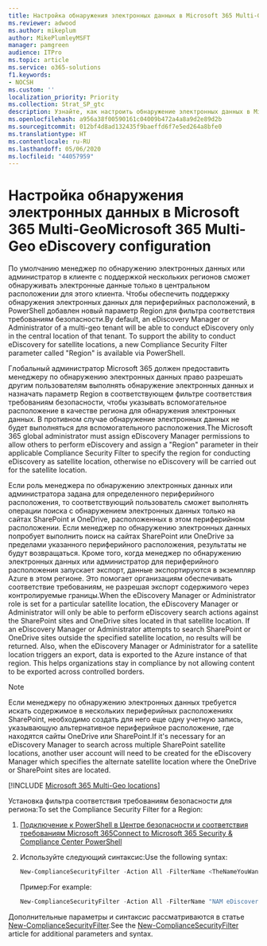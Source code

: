 ```yaml
---
title: Настройка обнаружения электронных данных в Microsoft 365 Multi-Geo
ms.reviewer: adwood
ms.author: mikeplum
author: MikePlumleyMSFT
manager: pamgreen
audience: ITPro
ms.topic: article
ms.service: o365-solutions
f1.keywords:
- NOCSH
ms.custom: ''
localization_priority: Priority
ms.collection: Strat_SP_gtc
description: Узнайте, как настроить обнаружение электронных данных в Microsoft 365 Multi-Geo.
ms.openlocfilehash: a956a38f00590161c04009b472a4a8a9d2e89d2b
ms.sourcegitcommit: 012bf4d8ad132435f9baeffd6f7e5ed264a8bfe0
ms.translationtype: HT
ms.contentlocale: ru-RU
ms.lasthandoff: 05/06/2020
ms.locfileid: "44057959"
---
```

# <a name="microsoft-365-multi-geo-ediscovery-configuration"></a><span data-ttu-id="d62c2-103">Настройка обнаружения электронных данных в Microsoft 365 Multi-Geo</span><span class="sxs-lookup"><span data-stu-id="d62c2-103">Microsoft 365 Multi-Geo eDiscovery configuration</span></span>

<span data-ttu-id="d62c2-p101">По умолчанию менеджер по обнаружению электронных данных или администратор в клиенте с поддержкой нескольких регионов сможет обнаруживать электронные данные только в центральном расположении для этого клиента. Чтобы обеспечить поддержку обнаружения электронных данных для периферийных расположений, в PowerShell добавлен новый параметр Region для фильтра соответствия требованиям безопасности.</span><span class="sxs-lookup"><span data-stu-id="d62c2-p101">By default, an eDiscovery Manager or Administrator of a multi-geo tenant will be able to conduct eDiscovery only in the central location of that tenant. To support the ability to conduct eDiscovery for satellite locations, a new Compliance Security Filter parameter called "Region" is available via PowerShell.</span></span>

<span data-ttu-id="d62c2-106">Глобальный администратор Microsoft 365 должен предоставить менеджеру по обнаружению электронных данных право разрешать другим пользователям выполнять обнаружение электронных данных и назначать параметр Region в соответствующем фильтре соответствия требованиям безопасности, чтобы указывать вспомогательное расположение в качестве региона для обнаружения электронных данных. В противном случае обнаружение электронных данных не будет выполняться для вспомогательного расположения.</span><span class="sxs-lookup"><span data-stu-id="d62c2-106">The Microsoft 365 global administrator must assign eDiscovery Manager permissions to allow others to perform eDiscovery and assign a "Region" parameter in their applicable Compliance Security Filter to specify the region for conducting eDiscovery as satellite location, otherwise no eDiscovery will be carried out for the satellite location.</span></span>

<span data-ttu-id="d62c2-p102">Если роль менеджера по обнаружению электронных данных или администратора задана для определенного периферийного расположения, то соответствующий пользователь сможет выполнять операции поиска с обнаружением электронных данных только на сайтах SharePoint и OneDrive, расположенных в этом периферийном расположении. Если менеджер по обнаружению электронных данных попробует выполнить поиск на сайтах SharePoint или OneDrive за пределами указанного периферийного расположения, результаты не будут возвращаться. Кроме того, когда менеджер по обнаружению электронных данных или администратор для периферийного расположения запускает экспорт, данные экспортируются в экземпляр Azure в этом регионе. Это помогает организациям обеспечивать соответствие требованиям, не разрешая экспорт содержимого через контролируемые границы.</span><span class="sxs-lookup"><span data-stu-id="d62c2-p102">When the eDiscovery Manager or Administrator role is set for a particular satellite location, the eDiscovery Manager or Administrator will only be able to perform eDiscovery search actions against the SharePoint sites and OneDrive sites located in that satellite location. If an eDiscovery Manager or Administrator attempts to search SharePoint or OneDrive sites outside the specified satellite location, no results will be returned. Also, when the eDiscovery Manager or Administrator for a satellite location triggers an export, data is exported to the Azure instance of that region. This helps organizations stay in compliance by not allowing content to be exported across controlled borders.</span></span>

> [!NOTE]
> <span data-ttu-id="d62c2-111">Если менеджеру по обнаружению электронных данных требуется искать содержимое в нескольких периферийных расположениях SharePoint, необходимо создать для него еще одну учетную запись, указывающую альтернативное периферийное расположение, где находятся сайты OneDrive или SharePoint.</span><span class="sxs-lookup"><span data-stu-id="d62c2-111">If it's necessary for an eDiscovery Manager to search across multiple SharePoint satellite locations, another user account will need to be created for the eDiscovery Manager which specifies the alternate satellite location where the OneDrive or SharePoint sites are located.</span></span>

[!INCLUDE [Microsoft 365 Multi-Geo locations](includes/office-365-multi-geo-locations.md)]

<span data-ttu-id="d62c2-112">Установка фильтра соответствия требованиям безопасности для региона:</span><span class="sxs-lookup"><span data-stu-id="d62c2-112">To set the Compliance Security Filter for a Region:</span></span>

1. [<span data-ttu-id="d62c2-113">Подключение к PowerShell в Центре безопасности и соответствия требованиям Microsoft 365</span><span class="sxs-lookup"><span data-stu-id="d62c2-113">Connect to Microsoft 365 Security & Compliance Center PowerShell</span></span>](https://docs.microsoft.com/powershell/exchange/office-365-scc/connect-to-scc-powershell/connect-to-scc-powershell)

2. <span data-ttu-id="d62c2-114">Используйте следующий синтаксис:</span><span class="sxs-lookup"><span data-stu-id="d62c2-114">Use the following syntax:</span></span>

   ```powershell
   New-ComplianceSecurityFilter -Action All -FilterName <TheNameYouWantToAssign> -Region <RegionValue> -Users <UserPrincipalName>
   ```

   <span data-ttu-id="d62c2-115">Пример:</span><span class="sxs-lookup"><span data-stu-id="d62c2-115">For example:</span></span>

   ```powershell
   New-ComplianceSecurityFilter -Action All -FilterName "NAM eDiscovery Managers" -Region NAM -Users adwood@contoso.onmicrosoft.com
   ```

<span data-ttu-id="d62c2-116">Дополнительные параметры и синтаксис рассматриваются в статье [New-ComplianceSecurityFilter](https://docs.microsoft.com/powershell/module/exchange/policy-and-compliance-content-search/new-compliancesecurityfilter).</span><span class="sxs-lookup"><span data-stu-id="d62c2-116">See the [New-ComplianceSecurityFilter](https://docs.microsoft.com/powershell/module/exchange/policy-and-compliance-content-search/new-compliancesecurityfilter) article for additional parameters and syntax.</span></span>
